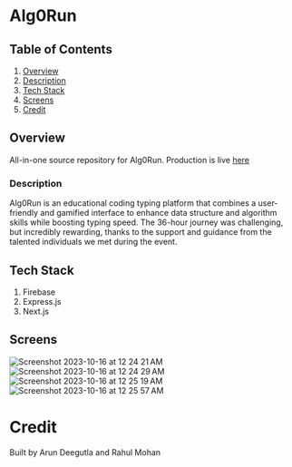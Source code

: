 # Alg0Run

## Table of Contents
1. [Overview](#Overview)
2. [Description](#Description)
3. [Tech Stack](#Tech-Stack)
4. [Screens](#Screens)
5. [Credit](#Credit)

## Overview
All-in-one source repository for Alg0Run. Production is live [here](http://alg0run.xyz)
### Description
Alg0Run is an educational coding typing platform that combines a user-friendly and gamified interface to enhance data structure and algorithm skills while boosting typing speed. The 36-hour journey was challenging, but incredibly rewarding, thanks to the support and guidance from the talented individuals we met during the event.


## Tech Stack
1. Firebase
2. Express.js
3. Next.js
   
## Screens
![Screenshot 2023-10-16 at 12 24 21 AM](https://github.com/arundeegutla/Alg0Run/assets/55728123/aa603029-2859-4945-8313-29f723c29300)
![Screenshot 2023-10-16 at 12 24 29 AM](https://github.com/arundeegutla/Alg0Run/assets/55728123/2307138e-d3a8-4616-b44c-0241d86840da)
![Screenshot 2023-10-16 at 12 25 19 AM](https://github.com/arundeegutla/Alg0Run/assets/55728123/e0083a04-bcc9-4a62-98ab-b335f6dbf769)
![Screenshot 2023-10-16 at 12 25 57 AM](https://github.com/arundeegutla/Alg0Run/assets/55728123/e183d92b-302f-4d08-bbac-e88c35b8e8fe)

# Credit
Built by Arun Deegutla and Rahul Mohan
